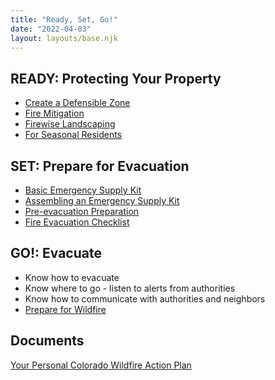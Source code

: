 ```yaml
---
title: "Ready, Set, Go!"
date: "2022-04-03"
layout: layouts/base.njk
---
```


## READY: Protecting Your Property

- [Create a Defensible Zone](https://csfs.colostate.edu/media/sites/22/2021/04/2021_CSFS_HIZGuide_Web.pdf)
- [Fire Mitigation](https://csfs.colostate.edu/wildfire-mitigation/protect-your-home-property-from-wildfire/)
- [Firewise Landscaping](https://www.nfpa.org/-/media/Files/Firewise/Brochures-and-Guides/FirewiseGuideToLandscapeandConstruction.ashx)
- [For Seasonal Residents](https://www.iafc.org/docs/default-source/pdf/seasonal-resident-and-property-owner.pdf)

## SET: Prepare for Evacuation

- [Basic Emergency Supply Kit](https://www.ready.gov/sites/default/files/2021-02/ready_checklist.pdf)
- [Assembling an Emergency Supply Kit](https://www.readyforwildfire.org/prepare-for-wildfire/get-set/emergency-supply-kit/)
- [Pre-evacuation Preparation](https://www.readyforwildfire.org/prepare-for-wildfire/go-evacuation-guide/pre-evacuation-preparation-steps/)
- [Fire Evacuation Checklist](https://www.fs.usda.gov/Internet/FSE_DOCUMENTS/stelprdb5305121.pdf)

## GO!: Evacuate

- Know how to evacuate
- Know where to go - listen to alerts from authorities
- Know how to communicate with authorities and neighbors
- [Prepare for Wildfire](https://www.readyforwildfire.org/prepare-for-wildfire/get-set/wildfire-action-plan/)

## Documents

[Your Personal Colorado Wildfire Action Plan](https://uploads1.squarespace.com/uploads/5ea64a6b9614427b0ff93e6d/t/5ebabf24fe32d81b7ca8d550/1589297053102/Colorado-Ready-Set-Go-Wildfire-Action-Plan.pdf)
